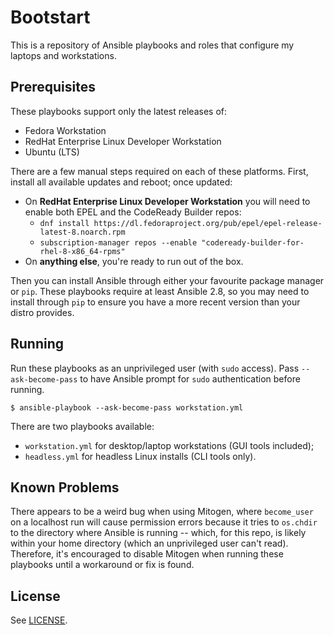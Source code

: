 # Bootstart

This is a repository of Ansible playbooks and roles that configure my laptops
and workstations.

## Prerequisites

These playbooks support only the latest releases of:

  - Fedora Workstation
  - RedHat Enterprise Linux Developer Workstation
  - Ubuntu (LTS)

There are a few manual steps required on each of these platforms. First, install
all available updates and reboot; once updated:

  - On **RedHat Enterprise Linux Developer Workstation** you will need to
    enable both EPEL and the CodeReady Builder repos:
    - `dnf install https://dl.fedoraproject.org/pub/epel/epel-release-latest-8.noarch.rpm`
    - `subscription-manager repos --enable "codeready-builder-for-rhel-8-x86_64-rpms"`
  - On **anything else**, you're ready to run out of the box.

Then you can install Ansible through either your favourite package manager or
`pip`. These playbooks require at least Ansible 2.8, so you may need to install
through `pip` to ensure you have a more recent version than your distro
provides.

## Running

Run these playbooks as an unprivileged user (with `sudo` access). Pass
`--ask-become-pass` to have Ansible prompt for `sudo` authentication before
running.

```
$ ansible-playbook --ask-become-pass workstation.yml
```

There are two playbooks available:

  - `workstation.yml` for desktop/laptop workstations (GUI tools included);
  - `headless.yml` for headless Linux installs (CLI tools only).

## Known Problems

There appears to be a weird bug when using Mitogen, where `become_user` on a
localhost run will cause permission errors because it tries to `os.chdir` to the
directory where Ansible is running -- which, for this repo, is likely within
your home directory (which an unprivileged user can't read). Therefore, it's
encouraged to disable Mitogen when running these playbooks until a workaround or
fix is found.

## License

See [LICENSE](./LICENSE).
